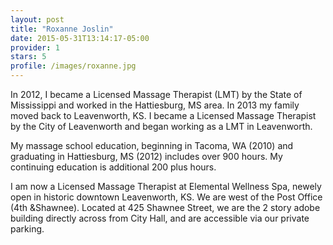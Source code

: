 ```yaml
---
layout: post
title: "Roxanne Joslin"
date: 2015-05-31T13:14:17-05:00
provider: 1
stars: 5
profile: /images/roxanne.jpg
---
```


In 2012, I became a Licensed Massage Therapist (LMT) by the State of Mississippi and worked in the Hattiesburg, MS area. In 2013 my family moved back to Leavenworth, KS. I became a Licensed Massage Therapist by the City of Leavenworth and began working as a LMT in Leavenworth.

My massage school education, beginning in Tacoma, WA (2010) and graduating in Hattiesburg, MS (2012) includes over 900 hours. My continuing education is additional 200 plus hours.

I am now a Licensed Massage Therapist at Elemental Wellness Spa, newely open in historic downtown Leavenworth, KS. We are west of the Post Office (4th &Shawnee). Located at 425 Shawnee Street, we are the 2 story adobe building directly across from City Hall, and are accessible via our private parking.
